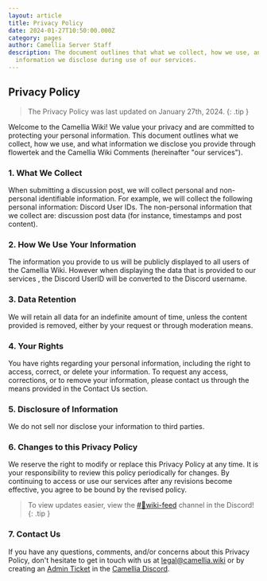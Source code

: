 ```yaml
---
layout: article
title: Privacy Policy
date: 2024-01-27T10:50:00.000Z
category: pages
author: Camellia Server Staff
description: The document outlines that what we collect, how we use, and what
  information we disclose during use of our services.
---
```

## Privacy Policy

> The Privacy Policy was last updated on January 27th, 2024.
{: .tip }

Welcome to the Camellia Wiki! We value your privacy and are committed to protecting your personal information. This document outlines what we collect, how we use, and what information we disclose you provide through flowertek and the Camellia Wiki Comments (hereinafter "our services").

### 1. What We Collect

When submitting a discussion post, we will collect personal and non-personal identifiable information. For example, we will collect the following personal information: Discord User IDs. The non-personal information that we collect are: discussion post data (for instance, timestamps and post content).

### 2. How We Use Your Information
The information you provide to us will be publicly displayed to all users of the Camellia Wiki. However when displaying the data that is provided to our services , the Discord UserID will be converted to the Discord username.

### 3. Data Retention

We will retain all data for an indefinite amount of time, unless the content provided is removed, either by your request or through moderation means.

### 4. Your Rights

You have rights regarding your personal information, including the right to access, correct, or delete your information. To request any access, corrections, or to remove your information, please contact us through the means provided in the Contact Us section.

### 5. Disclosure of Information

We do not sell nor disclose your information to third parties.

### 6. Changes to this Privacy Policy

We reserve the right to modify or replace this Privacy Policy at any time. It is your responsibility to review this policy periodically for changes. By continuing to access or use our services after any revisions become effective, you agree to be bound by the revised policy.

> To view updates easier, view the [#🤖wiki-feed](https://discord.com/channels/435720333786480641/1174624963584610334) channel in the Discord! 
{: .tip }

### 7. Contact Us

If you have any questions, comments, and/or concerns about this Privacy Policy, don't hesitate to get in touch with us at <legal@camellia.wiki> or by creating an [Admin Ticket](https://discord.com/channels/435720333786480641/1037187523677524038) in the [Camellia Discord](https://discord.gg/camellia).
